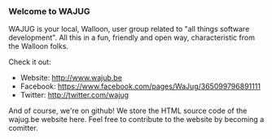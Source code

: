 ### Welcome to WAJUG

WAJUG is your local, Walloon, user group related to "all things software development". 
All this in a fun, friendly and open way, characteristic from the Walloon folks. 

Check it out:
* Website: http://www.wajub.be
* Facebook: https://www.facebook.com/pages/WaJug/365099796891111
* Twitter: http://twitter.com/wajug

And of course, we're on github! We store the HTML source code of the wajug.be website here.
Feel free to contribute to the website by becoming a comitter.
